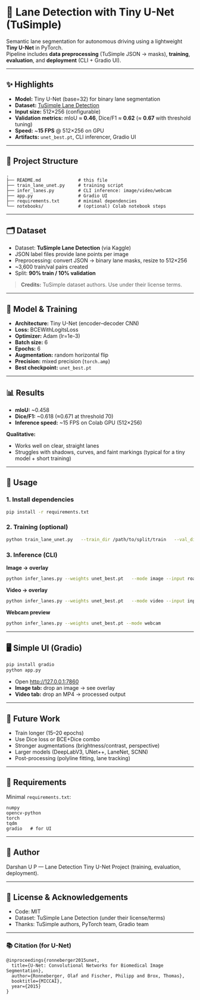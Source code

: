 # 🚗 Lane Detection with Tiny U-Net (TuSimple)

Semantic lane segmentation for autonomous driving using a lightweight **Tiny U-Net** in PyTorch.  
Pipeline includes **data preprocessing** (TuSimple JSON → masks), **training**, **evaluation**, and **deployment** (CLI + Gradio UI).

---

## ✨ Highlights
- **Model:** Tiny U-Net (base=32) for binary lane segmentation
- **Dataset:** [TuSimple Lane Detection](https://www.kaggle.com/datasets/manideep1108/tusimple)
- **Input size:** 512×256 (configurable)
- **Validation metrics:** mIoU ≈ **0.46**, Dice/F1 ≈ **0.62** (≈ **0.67** with threshold tuning)
- **Speed:** ~**15 FPS** @ 512×256 on GPU
- **Artifacts:** `unet_best.pt`, CLI inferencer, Gradio UI

---

## 📁 Project Structure
```
.
├── README.md              # this file
├── train_lane_unet.py     # training script
├── infer_lanes.py         # CLI inference: image/video/webcam
├── app.py                 # Gradio UI
├── requirements.txt       # minimal dependencies
└── notebooks/             # (optional) Colab notebook steps
```

---

## 🗂 Dataset
- Dataset: **TuSimple Lane Detection** (via Kaggle)
- JSON label files provide lane points per image
- Preprocessing: convert JSON → binary lane masks, resize to 512×256
- ~3,600 train/val pairs created
- Split: **90% train / 10% validation**

> **Credits:** TuSimple dataset authors. Use under their license terms.

---

## 🧠 Model & Training
- **Architecture:** Tiny U-Net (encoder–decoder CNN)
- **Loss:** BCEWithLogitsLoss
- **Optimizer:** Adam (lr=1e-3)
- **Batch size:** 6
- **Epochs:** 6
- **Augmentation:** random horizontal flip
- **Precision:** mixed precision (`torch.amp`)
- **Best checkpoint:** `unet_best.pt`

---

## 📊 Results
- **mIoU:** ~0.458  
- **Dice/F1:** ~0.618 (≈0.671 at threshold 70)  
- **Inference speed:** ~15 FPS on Colab GPU (512×256)  

**Qualitative:**  
- Works well on clear, straight lanes  
- Struggles with shadows, curves, and faint markings (typical for a tiny model + short training)

---

## 🚀 Usage

### 1. Install dependencies
```bash
pip install -r requirements.txt
```

### 2. Training (optional)
```bash
python train_lane_unet.py   --train_dir /path/to/split/train   --val_dir   /path/to/split/val   --out       ./unet_best.pt   --width 512 --height 256   --batch_size 6 --workers 2 --epochs 6
```

### 3. Inference (CLI)

**Image → overlay**
```bash
python infer_lanes.py --weights unet_best.pt   --mode image --input road.jpg --output road_overlay.jpg
```

**Video → overlay**
```bash
python infer_lanes.py --weights unet_best.pt   --mode video --input input.mp4 --output output.mp4
```

**Webcam preview**
```bash
python infer_lanes.py --weights unet_best.pt --mode webcam
```

---

## 🖥️ Simple UI (Gradio)

```bash
pip install gradio
python app.py
```

- Open http://127.0.0.1:7860
- **Image tab:** drop an image → see overlay
- **Video tab:** drop an MP4 → processed output

---

## 🔮 Future Work
- Train longer (15–20 epochs)  
- Use Dice loss or BCE+Dice combo  
- Stronger augmentations (brightness/contrast, perspective)  
- Larger models (DeepLabV3, UNet++, LaneNet, SCNN)  
- Post-processing (polyline fitting, lane tracking)

---

## 📄 Requirements
Minimal `requirements.txt`:
```
numpy
opencv-python
torch
tqdm
gradio   # for UI
```

---

## 👤 Author
Darshan U P — Lane Detection Tiny U-Net Project (training, evaluation, deployment).

---

## 📜 License & Acknowledgements
- Code: MIT   
- Dataset: TuSimple Lane Detection (under their license/terms)  
- Thanks: TuSimple authors, PyTorch team, Gradio team  

---

### 📚 Citation (for U-Net)
```
@inproceedings{ronneberger2015unet,
  title={U-Net: Convolutional Networks for Biomedical Image Segmentation},
  author={Ronneberger, Olaf and Fischer, Philipp and Brox, Thomas},
  booktitle={MICCAI},
  year={2015}
}
```
